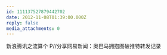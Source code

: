 ```yaml
---
id: 111137527879442702
date: 2012-11-08T01:39:00.000Z
reply: false
media_attachments: 0
---
```


新浪腾讯之流算个 P//分享网易新闻：奥巴马拥抱图破推特转发记录 ​​​​

